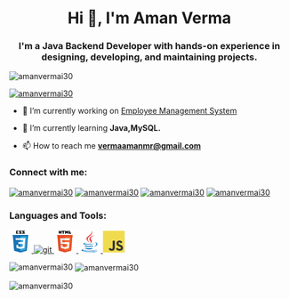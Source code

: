 <h1 align="center">Hi 👋, I'm Aman Verma</h1>
<h3 align="center">I'm a Java Backend Developer with hands-on experience in designing, developing, and maintaining projects.</h3>

<p align="left"> <img src="https://komarev.com/ghpvc/?username=amanvermai30&label=Profile%20views&color=0e75b6&style=flat" alt="amanvermai30" /> </p>

<p align="left"> <a href="https://github.com/ryo-ma/github-profile-trophy"><img src="https://github-profile-trophy.vercel.app/?username=amanvermai30" alt="amanvermai30" /></a> </p>

- 🔭 I’m currently working on [Employee Management System](https://github.com/amanvermai30/-Employee-Management-System-Project-1)

- 🌱 I’m currently learning **Java,MySQL.**

- 📫 How to reach me **vermaamanmr@gmail.com**

<h3 align="left">Connect with me:</h3>
<p align="left">
<a href="https://codepen.io/amanvermai30" target="blank"><img align="center" src="https://raw.githubusercontent.com/rahuldkjain/github-profile-readme-generator/master/src/images/icons/Social/codepen.svg" alt="amanvermai30" height="30" width="40" /></a>
<a href="https://twitter.com/amanvermai30" target="blank"><img align="center" src="https://raw.githubusercontent.com/rahuldkjain/github-profile-readme-generator/master/src/images/icons/Social/twitter.svg" alt="amanvermai30" height="30" width="40" /></a>
<a href="https://linkedin.com/in/amanvermai30" target="blank"><img align="center" src="https://raw.githubusercontent.com/rahuldkjain/github-profile-readme-generator/master/src/images/icons/Social/linked-in-alt.svg" alt="amanvermai30" height="30" width="40" /></a>
<a href="https://dribbble.com/amanvermai30" target="blank"><img align="center" src="https://raw.githubusercontent.com/rahuldkjain/github-profile-readme-generator/master/src/images/icons/Social/dribbble.svg" alt="amanvermai30" height="30" width="40" /></a>
</p>

<h3 align="left">Languages and Tools:</h3>
<p align="left"> <a href="https://www.w3schools.com/css/" target="_blank" rel="noreferrer"> <img src="https://raw.githubusercontent.com/devicons/devicon/master/icons/css3/css3-original-wordmark.svg" alt="css3" width="40" height="40"/> </a> <a href="https://git-scm.com/" target="_blank" rel="noreferrer"> <img src="https://www.vectorlogo.zone/logos/git-scm/git-scm-icon.svg" alt="git" width="40" height="40"/> </a> <a href="https://www.w3.org/html/" target="_blank" rel="noreferrer"> <img src="https://raw.githubusercontent.com/devicons/devicon/master/icons/html5/html5-original-wordmark.svg" alt="html5" width="40" height="40"/> </a> <a href="https://www.java.com" target="_blank" rel="noreferrer"> <img src="https://raw.githubusercontent.com/devicons/devicon/master/icons/java/java-original.svg" alt="java" width="40" height="40"/> </a> <a href="https://developer.mozilla.org/en-US/docs/Web/JavaScript" target="_blank" rel="noreferrer"> <img src="https://raw.githubusercontent.com/devicons/devicon/master/icons/javascript/javascript-original.svg" alt="javascript" width="40" height="40"/> </a> </p>

<p><img align="left" src="https://github-readme-stats.vercel.app/api/top-langs?username=amanvermai30&show_icons=true&locale=en&layout=compact" alt="amanvermai30" /></p>

<p>&nbsp;<img align="center" src="https://github-readme-stats.vercel.app/api?username=amanvermai30&show_icons=true&locale=en" alt="amanvermai30" /></p>

<p><img align="center" src="https://github-readme-streak-stats.herokuapp.com/?user=amanvermai30&" alt="amanvermai30" /></p>

